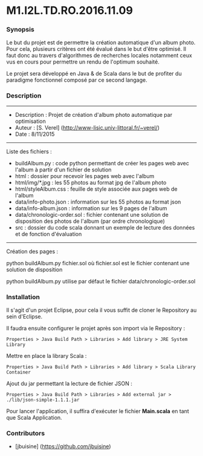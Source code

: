 # M1.I2L.TD.RO.2016.11.09

### Synopsis

Le but du projet est de permettre la création automatique d'un album photo. Pour cela, plusieurs critères ont été évalué dans le but d'être optimisé. Il faut donc au travers d'algorithmes de recherches locales notamment ceux vus en cours pour permettre un rendu de l'optimum souhaité.

Le projet sera développé en Java & de Scala dans le but de profiter du paradigme fonctionnel composé par ce second langage.

### Description

-------------------
* Description : Projet de création d'album photo automatique par optimisation
* Auteur      : [S. Verel] (http://www-lisic.univ-littoral.fr/~verel/)
* Date        : 8/11/2015


-------------------
Liste des fichiers :

- buildAlbum.py               : code python permettant de créer les pages web avec l'album à partir d'un fichier de solution
- html                        : dossier pour recevoir les pages web avec l'album
- html/img/*.jpg              : les 55 photos au format jpg de l'album photo
- html/styleAlbum.css         : feuille de style associée aux pages web de l'album
- data/info-photo.json        : information sur les 55 photos au format json
- data/info-album.json        : information sur les 9 pages de l'album
- data/chronologic-order.sol  : fichier contenant une solution de disposition des photos de l'album (par ordre chronologique)
- src : dossier du code scala donnant un exemple de lecture des données et de fonction d'évaluation


-------------------
Création des pages :

python buildAlbum.py fichier.sol
où fichier.sol est le fichier contenant une solution de disposition

python buildAlbum.py
utilise par défaut le fichier data/chronologic-order.sol


### Installation

Il s'agit d'un projet Eclipse, pour cela il vous suffit de cloner le Repository au sein d'Eclipse.

Il faudra ensuite configurer le projet après son import via le Repository : 

```
Properties > Java Build Path > Libraries > Add library > JRE System Library
```

Mettre en place la library Scala :

```
Properties > Java Build Path > Libraries > Add library > Scala Library Container
```

Ajout du jar permettant la lecture de fichier JSON :

```
Properties > Java Build Path > Libraries > Add external jar > ./lib/json-simple-1.1.1.jar
```

Pour lancer l'application, il suffira d'exécuter le fichier **Main.scala** en tant que Scala Application.

### Contributors

* [jbuisine] (https://github.com/jbuisine)
